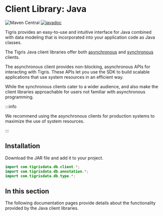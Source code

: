 # Client Library: Java

![Maven Central](https://img.shields.io/maven-central/v/com.tigrisdata/tigris-client-java)
[![javadoc](https://javadoc.io/badge2/com.tigrisdata/tigris-client/javadoc.svg)](https://javadoc.io/doc/com.tigrisdata/tigris-client)

Tigris provides an easy-to-use and intuitive interface for Java combined with
data modeling that is incorporated into your application code as Java classes.

The Tigris Java client libraries offer both [asynchronous](async-client.md) and
[synchronous](sync-client.md) clients.

The asynchronous client provides non-blocking, asynchronous APIs for
interacting with Tigris. These APIs let you use the SDK to build scalable
applications that use system resources in an efficient way.

While the synchronous clients cater to a wider audience, and also make the
client libraries approachable for users not familiar with asynchronous
programming.

:::info

We recommend using the asynchronous clients for production systems to
maximize the use of system resources.

:::

## Installation

Download the JAR file and add it to your project.

```java
import com.tigrisdata.db.client.*;
import com.tigrisdata.db.annotation.*;
import com.tigrisdata.db.type.*;
```

## In this section

The following documentation pages provide details about the functionality
provided by the Java client libraries.
